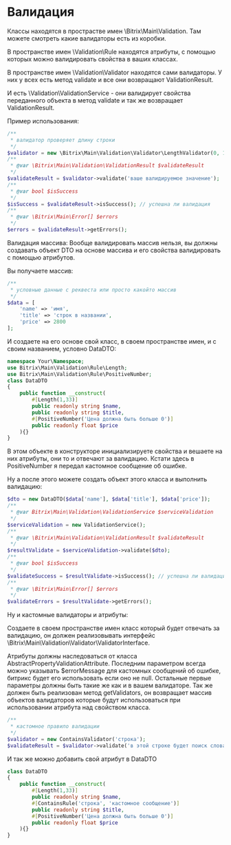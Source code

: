 # Валидация

Классы находятся в прострастве имен \Bitrix\Main\Validation. Там можете смотреть какие валидаторы есть из коробки.

В пространстве имен \Validation\Rule находятся атрибуты, с помощью которых можно валидировать свойства в ваших классах.

В пространстве имен \Validation\Validator находятся сами валидаторы. У них у всех есть метод validate и все они возвращают ValidationResult.

И есть \Validation\ValidationService - они валидирует свойства переданного объекта в метод validate и так же возвращает ValidationResult.

Пример использования:

```php
/**
 * валидатор проверяет длину строки
 */
$validator = new \Bitrix\Main\Validation\Validator\LengthValidator(0, 10);
/**
 * @var \Bitrix\Main\Validation\ValidationResult $validateResult
 */
$validateResult = $validator->validate('ваше валидируемое значение');
/**
 * @var bool $isSuccess
 */
$isSuccess = $validateResult->isSuccess(); // успешна ли валидация
/**
 * @var \Bitrix\Main\Error[] $errors
 */
$errors = $validateResult->getErrors();
```

Валидация массива:
Вообще валидировать массив нельзя, вы должны создавать объект DTO на основе массива и его свойства валидировать с помощью атрибутов.

Вы получаете массив:
```php
/**
 * условные данные с реквеста или просто какойто массив
 */
$data = [
    'name' => 'имя',
    'title' => 'строк в названии',
    'price' => 2800
];
```

И создаете на его основе свой класс, в своем пространстве имен, и с своим названием, условно DataDTO:

```php
namespace Your\Namespace;
use Bitrix\Main\Validation\Rule\Length;
use Bitrix\Main\Validation\Rule\PositiveNumber;
class DataDTO
{
    public function __construct(
        #[Length(1,33)]
        public readonly string $name,
        public readonly string $title,
        #[PositiveNumber('Цена должна быть больше 0')]
        public readonly float $price
    ){}
}
```

В этом объекте в конструкторе инициализируете свойства и вешаете на них атрибуты, они то и отвечают за валидацию. Кстати здесь в PositiveNumber я передал кастомное сообщение об ошибке.

Ну а после этого можете создать объект этого класса и выполнить валидацию:

```php
$dto = new DataDTO($data['name'], $data['title'], $data['price']);
/**
 * @var Bitrix\Main\Validation\ValidationService $serviceValidation
 */
$serviceValidation = new ValidationService();
/**
 * @var \Bitrix\Main\Validation\ValidationResult $validateResult
 */
$resultValidate = $serviceValidation->validate($dto);
/**
 * @var bool $isSuccess
 */
$validateSuccess = $resultValidate->isSuccess(); // успешна ли валидация
/**
 * @var \Bitrix\Main\Error[] $errors
 */
$validateErrors = $resultValidate->getErrors();
```

Ну и кастомные валидаторы и атрибуты:

Создаете в своем пространстве имен класс который будет отвечать за валидацию, он должен реализовывать интерфейс \Bitrix\Main\Validation\Validator\ValidatorInterface.

Атрибуты должны наследоваться от класса AbstractPropertyValidationAttribute. Последним параметром всегда можно указывать $errorMessage для кастомных сообщений об ошибке, битрикс будет его использовать если оно не null. Остальные первые параметры должны быть такие же как и в вашем валидаторе. Так же должен быть реализован метод getValidators, он возвращает массив объектов валидаторов которые будут использоваться при использовании атрибута над свойством класса.

```php
/**
 * кастомное правило валидации
 */
$validator = new ContainsValidator('строка');
$validateResult = $validator->validate('в этой строке будет поиск слова - строка');
```
И так же можно добавить свой атрибут в DataDTO
```php
class DataDTO
{
    public function __construct(
        #[Length(1,33)]
        public readonly string $name,
        #[ContainsRule('строка', 'кастомное сообщение')]
        public readonly string $title,
        #[PositiveNumber('Цена должна быть больше 0')]
        public readonly float $price
    ){}
}
```